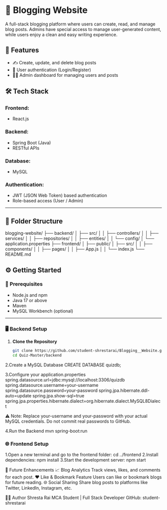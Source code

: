 # 📝 Blogging Website

A full-stack blogging platform where users can create, read, and manage blog posts. Admins have special access to manage user-generated content, while users enjoy a clean and easy writing experience.

## 🚀 Features

- ✍️ Create, update, and delete blog posts
- 👤 User authentication (Login/Register)
- 🧑‍💼 Admin dashboard for managing users and posts

## 🛠️ Tech Stack

### Frontend:
- React.js  
### Backend:
- Spring Boot (Java)  
- RESTful APIs
### Database:
- MySQL
### Authentication:
- JWT (JSON Web Token) based authentication  
- Role-based access (User / Admin)

---
## 📁 Folder Structure
blogging-website/
├── backend/
│   ├── src/
│   │   ├── controllers/
│   │   ├── services/
│   │   ├── repositories/
│   │   ├── entities/
│   │   └── config/
│   └── application.properties
├── frontend/
│   ├── public/
│   ├── src/
│   │   ├── components/
│   │   ├── pages/
│   │   ├── App.js
│   │   └── index.js
└── README.md

## ⚙️ Getting Started

### 🧾 Prerequisites

- Node.js and npm  
- Java 17 or above  
- Maven    
- MySQL Workbench (optional)

---

### 🖥️ Backend Setup

1. **Clone the Repository**
   ```bash
   git clone https://github.com/student-shrestarai/Blogging__Website.git
   cd Quiz-Master/backend
   ```

2.Create a MySQL Database
CREATE DATABASE quizdb;

3.Configure your application.properties
spring.datasource.url=jdbc:mysql://localhost:3306/quizdb
spring.datasource.username=your-username
spring.datasource.password=your-password
spring.jpa.hibernate.ddl-auto=update
spring.jpa.show-sql=true
spring.jpa.properties.hibernate.dialect=org.hibernate.dialect.MySQL8Dialect

⚠️ Note: Replace your-username and your-password with your actual MySQL credentials. Do not commit real passwords to GitHub.

4.Run the Backend
mvn spring-boot:run


### 🌐 Frontend Setup
1.Open a new terminal and go to the frontend folder:
cd ../frontend
2.Install dependencies:
npm install
3.Start the development server:
npm start


🌟 Future Enhancements
📈 Blog Analytics
Track views, likes, and comments for each post.
❤️ Like & Bookmark Feature
Users can like or bookmark blogs for future reading.
🌐 Social Sharing
Share blog posts to platforms like Twitter, LinkedIn, Instagram, etc.


🙋‍♀️ Author
Shresta Rai
MCA Student | Full Stack Developer
GitHub: student-shrestarai

